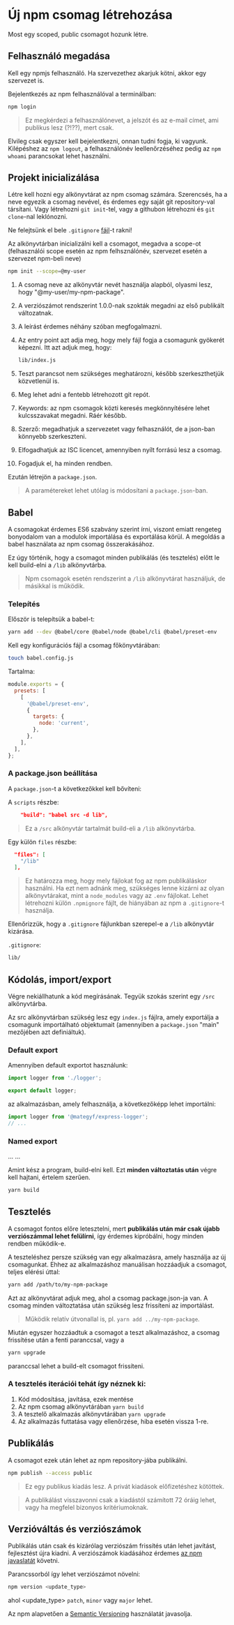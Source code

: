 # Új npm csomag létrehozása

Most egy scoped, public csomagot hozunk létre.

## Felhasználó megadása

Kell egy npmjs felhasználó. Ha szervezethez akarjuk kötni, akkor egy szervezet is.

Bejelentkezés az npm felhasználóval a terminálban:

```bash
npm login
```

> Ez megkérdezi a felhasználónevet, a jelszót és az e-mail címet, ami publikus lesz (?!??), mert csak.

Elvileg csak egyszer kell bejelentkezni, onnan tudni fogja, ki vagyunk. Kilépéshez az `npm logout`, a felhasználónév leellenőrzéséhez pedig az `npm whoami` parancsokat lehet használni.

## Projekt inicializálása

Létre kell hozni egy alkönyvtárat az npm csomag számára. Szerencsés, ha a neve egyezik a csomag nevével, és érdemes egy saját git repository-val társítani. Vagy létrehozni `git init`-tel, vagy a githubon létrehozni és `git clone`-nal leklónozni.

Ne felejtsünk el bele `.gitignore` [fájl](../defaults/.gitignore.example)-t rakni!

Az alkönyvtárban inicializálni kell a csomagot, megadva a scope-ot (felhasználói scope esetén az npm felhsználónév, szervezet esetén a szervezet npm-beli neve)

```bash
npm init --scope=@my-user
```

1. A csomag neve az alkönyvtár nevét használja alapból, olyasmi lesz, hogy "@my-user/my-npm-package".
2. A verziószámot rendszerint 1.0.0-nak szokták megadni az első publikált változatnak.
3. A leírást érdemes néhány szóban megfogalmazni.
4. Az entry point azt adja meg, hogy mely fájl fogja a csomagunk gyökerét képezni. Itt azt adjuk meg, hogy:

   ```bash
   lib/index.js
   ```

5. Teszt parancsot nem szükséges meghatározni, később szerkeszthetjük közvetlenül is.
6. Meg lehet adni a fentebb létrehozott git repót.
7. Keywords: az npm csomagok közti keresés megkönnyítésére lehet kulcsszavakat megadni. Ráér később.
8. Szerző: megadhatjuk a szervezetet vagy felhasználót, de a json-ban könnyebb szerkeszteni.
9. Elfogadhatjuk az ISC licencet, amennyiben nyílt forrású lesz a csomag.
10. Fogadjuk el, ha minden rendben.

Ezután létrejön a `package.json`.

> A paramétereket lehet utólag is módosítani a `package.json`-ban.

## Babel

A csomagokat érdemes ES6 szabvány szerint írni, viszont emiatt rengeteg bonyodalom van a modulok importálása és exportálása körül. A megoldás a babel használata az npm csomag összerakásához.

Ez úgy történik, hogy a csomagot minden publikálás (és tesztelés) előtt le kell build-elni a `/lib` alkönyvtárba.

> Npm csomagok esetén rendszerint a `/lib` alkönyvtárat használjuk, de másikkal is működik.

### Telepítés

Először is telepítsük a babel-t:

```bash
yarn add --dev @babel/core @babel/node @babel/cli @babel/preset-env
```

Kell egy konfigurációs fájl a csomag főkönyvtárában:

```bash
touch babel.config.js
```

Tartalma:

```js
module.exports = {
  presets: [
    [
      '@babel/preset-env',
      {
        targets: {
          node: 'current',
        },
      },
    ],
  ],
};
```

### A package.json beállítása

A `package.json`-t a következőkkel kell bővíteni:

A `scripts` részbe:

```json
    "build": "babel src -d lib",
```

> Ez a `/src` alkönyvtár tartalmát build-eli a `/lib` alkönyvtárba.

Egy külön `files` részbe:

```json
  "files": [
    "/lib"
  ],
```

> Ez határozza meg, hogy mely fájlokat fog az npm publikáláskor használni. Ha ezt nem adnánk meg, szükséges lenne kizárni az olyan alkönyvtárakat, mint a `node_modules` vagy az `.env` fájlokat. Lehet létrehozni külön `.npmignore` fájlt, de hiányában az npm a `.gitignore`-t használja.

Ellenőrizzük, hogy a `.gitignore` fájlunkban szerepel-e a `/lib` alkönyvtár kizárása.

`.gitignore`:

```bash
lib/
```

## Kódolás, import/export

Végre nekiállhatunk a kód megírásának. Tegyük szokás szerint egy `/src` alkönyvtárba.

Az src alkönyvtárban szükség lesz egy `index.js` fájlra, amely exportálja a csomagunk importálható objektumait (amennyiben a `package.json` "main" mezőjében azt definiáltuk).

### Default export

Amennyiben default exportot használunk:

```javascript
import logger from './logger';

export default logger;
```

az alkalmazásban, amely felhasználja, a következőképp lehet importálni:

```javascript
import logger from '@mategyf/express-logger';
// ...
```

### Named export

...
...

Amint kész a program, build-elni kell. Ezt **minden változtatás után** végre kell hajtani, értelem szerűen.

```bash
yarn build
```

## Tesztelés

A csomagot fontos előre letesztelni, mert **publikálás után már csak újabb verziószámmal lehet felülírni**, így érdemes kipróbálni, hogy minden rendben működik-e.

A teszteléshez persze szükség van egy alkalmazásra, amely használja az új csomagunkat. Ehhez az alkalmazáshoz manuálisan hozzáadjuk a csomagot, teljes elérési úttal:

```bash
yarn add /path/to/my-npm-package
```

Azt az alkönyvtárat adjuk meg, ahol a csomag package.json-ja van. A csomag minden változtatása után szükség lesz frissíteni az importálást.

> Működik relatív útvonallal is, pl. `yarn add ../my-npm-package`.

Miután egyszer hozzáadtuk a csomagot a teszt alkalmazáshoz, a csomag frissítése után a fenti paranccsal, vagy a

```bash
yarn upgrade
```

paranccsal lehet a build-elt csomagot frissíteni.

### **A tesztelés iterációi tehát így néznek ki:**

1. Kód módosítása, javítása, ezek mentése
2. Az npm csomag alkönyvtárában `yarn build`
3. A tesztelő alkalmazás alkönyvtárában `yarn upgrade`
4. Az alkalmazás futtatása vagy ellenőrzése, hiba esetén vissza 1-re.

## Publikálás

A csomagot ezek után lehet az npm repository-jába publikálni.

```bash
npm publish --access public
```

> Ez egy publikus kiadás lesz. A privát kiadások előfizetéshez kötöttek.
<!--  -->
> A publikálást visszavonni csak a kiadástól számított 72 óráig lehet, vagy ha megfelel bizonyos kritériumoknak.

## Verzióváltás és verziószámok

Publikálás után csak és kizárólag verziószám frissítés után lehet javítást, fejlesztést újra kiadni. A verziószámok kiadásához érdemes [az npm javaslatát](https://docs.npmjs.com/about-semantic-versioning) követni.

Parancssorból így lehet verziószámot növelni:

```bash
npm version <update_type>
```

ahol <update_type> `patch`, `minor` vagy `major` lehet.

Az npm alapvetően a [Semantic Versioning](https://semver.org/) használatát javasolja.
